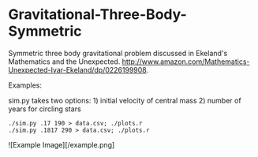 Gravitational-Three-Body-Symmetric
==================================

Symmetric three body gravitational problem discussed in Ekeland's Mathematics and the Unexpected. http://www.amazon.com/Mathematics-Unexpected-Ivar-Ekeland/dp/0226199908.

Examples:

sim.py takes two options: 
    1) initial velocity of central mass
    2) number of years for circling stars

    ./sim.py .17 190 > data.csv; ./plots.r
    ./sim.py .1817 290 > data.csv; ./plots.r



![Example Image][/example.png]

